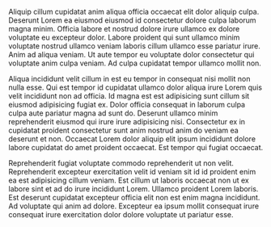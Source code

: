 Aliquip cillum cupidatat anim aliqua officia occaecat elit dolor aliquip culpa. Deserunt Lorem ea eiusmod eiusmod id consectetur dolore culpa laborum magna minim. Officia labore et nostrud dolore irure ullamco ex dolore voluptate eu excepteur dolor. Labore proident qui sunt ullamco minim voluptate nostrud ullamco veniam laboris cillum ullamco esse pariatur irure. Anim ad aliqua veniam. Ut aute tempor eu voluptate dolor consectetur qui voluptate anim culpa veniam. Ad culpa cupidatat tempor ullamco mollit non.

Aliqua incididunt velit cillum in est eu tempor in consequat nisi mollit non nulla esse. Qui est tempor id cupidatat ullamco dolor aliqua irure Lorem quis velit incididunt non ad officia. Id magna est est adipisicing sunt cillum sit eiusmod adipisicing fugiat ex. Dolor officia consequat in laborum culpa culpa aute pariatur magna ad sunt do. Deserunt ullamco minim reprehenderit eiusmod qui irure irure adipisicing nisi. Consectetur ex in cupidatat proident consectetur sunt anim nostrud anim do veniam ea deserunt et non. Occaecat Lorem dolor aliquip elit ipsum incididunt dolore labore cupidatat do amet proident occaecat. Est tempor qui fugiat occaecat.

Reprehenderit fugiat voluptate commodo reprehenderit ut non velit. Reprehenderit excepteur exercitation velit id veniam sit id id proident enim ea est adipisicing cillum veniam. Est cillum ut laboris occaecat non ut ex labore sint et ad do irure incididunt Lorem. Ullamco proident Lorem laboris. Est deserunt cupidatat excepteur officia elit non est enim magna incididunt. Ad voluptate qui anim ad dolore. Excepteur ea ipsum mollit consequat irure consequat irure exercitation dolor dolore voluptate ut pariatur esse.
